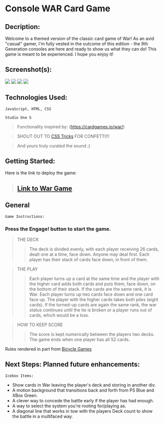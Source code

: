 
# Console WAR Card Game

## Decription:

Welcome to a themed version of the classic card game of War! As an avid "casual" gamer, I'm fully vested in the outcome of this edition - the 9th Generation consoles are here and ready to show us what they can do! This game is meant to be experienced. I hope you enjoy it!


## Screenshot(s):

<img src='https://i.imgur.com/ik7DkD7.png'>
<img src='https://i.imgur.com/b2t8TPo.png'>
<img src='https://i.imgur.com/hrorGNa.png'>
<img src='https://i.imgur.com/dJZmG38.png'>



## Technologies Used: 

    JavaScript, HTML, CSS

    Studio One 5

   > Functionality inspired by: (https://cardgames.io/war/)

   > SHOUT OUT TO [CSS Tricks](https://css-tricks.com/write-code-get-confetti/)  FOR CONFETTI!!!

   > And yours truly curated the sound ;)

## Getting Started: 

Here is the link to deploy the game:
 >## [Link to War Game](https://wkbroxton.github.io/wargame/)


##  General
    Game Instructions:
### Press the Engage! button to start the game. 

>THE DECK
>>The deck is divided evenly, with each player receiving 26 cards, dealt one at a time, face down. Anyone may deal first. Each player has their stack of cards face down, in front of them.

>THE PLAY
>>Each player turns up a card at the same time and the player with the higher card adds both cards and puts them, face down, on the bottom of their stack. If the cards are the same rank, it is War. Each player turns up two cards face down and one card face up. The player with the higher cards takes both piles (eight cards). If the turned-up cards are again the same rank, the war status continues until the tie is broken or a player runs out of cards, which would be a loss.

>HOW TO KEEP SCORE
>>The score is kept numerically between the players two decks. The game ends when one player has all 52 cards.
    

Rules rendered in part from [Bicycle Games](https://bicyclecards.com/how-to-play/war/)

## Next Steps: Planned future enhancements: 

    Icebox Items:
    
* Show cards in War leaving the player's deck and storing in another div.
* A motion background that transitions back and forth from PS Blue and XBox Green.
* A clever way to concede the battle early if the player has had enough.
* A way to select the system you're rooting for/playing as.
* A diagonal line that works in tow with the players Deck count to show the battle in a multifaced way.